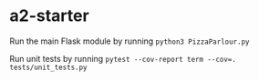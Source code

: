 # a2-starter

Run the main Flask module by running `python3 PizzaParlour.py`

Run unit tests by running `pytest --cov-report term --cov=. tests/unit_tests.py`
